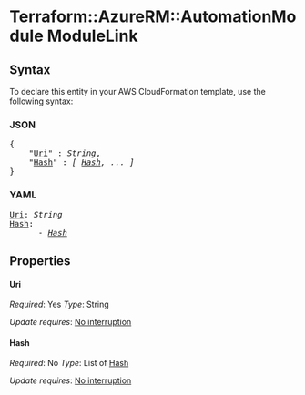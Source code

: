 # Terraform::AzureRM::AutomationModule ModuleLink

## Syntax

To declare this entity in your AWS CloudFormation template, use the following syntax:

### JSON

<pre>
{
    "<a href="#uri" title="Uri">Uri</a>" : <i>String</i>,
    "<a href="#hash" title="Hash">Hash</a>" : <i>[ <a href="modulelink-hash.md">Hash</a>, ... ]</i>
}
</pre>

### YAML

<pre>
<a href="#uri" title="Uri">Uri</a>: <i>String</i>
<a href="#hash" title="Hash">Hash</a>: <i>
      - <a href="modulelink-hash.md">Hash</a></i>
</pre>

## Properties

#### Uri

_Required_: Yes
_Type_: String

_Update requires_: [No interruption](https://docs.aws.amazon.com/AWSCloudFormation/latest/UserGuide/using-cfn-updating-stacks-update-behaviors.html#update-no-interrupt)

#### Hash

_Required_: No
_Type_: List of <a href="modulelink-hash.md">Hash</a>

_Update requires_: [No interruption](https://docs.aws.amazon.com/AWSCloudFormation/latest/UserGuide/using-cfn-updating-stacks-update-behaviors.html#update-no-interrupt)

